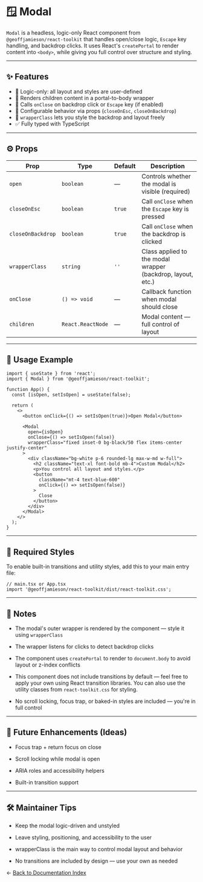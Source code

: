 # 🪟 Modal

`Modal` is a headless, logic-only React component from `@geoffjamieson/react-toolkit` that handles open/close logic, `Escape` key handling, and backdrop clicks. It uses React's `createPortal` to render content into `<body>`, while giving you full control over structure and styling.

---

## ✨ Features

- 🧠 Logic-only: all layout and styles are user-defined
- 🧩 Renders children content in a portal-to-body wrapper
- 🎯 Calls `onClose` on backdrop click or `Escape` key (if enabled)
- 🧰 Configurable behavior via props (`closeOnEsc`, `closeOnBackdrop`)
- 🎨 `wrapperClass` lets you style the backdrop and layout freely
- ✅ Fully typed with TypeScript

---

## ⚙️ Props

| Prop              | Type                | Default | Description                                                 |
|-------------------|---------------------|---------|-------------------------------------------------------------|
| `open`            | `boolean`           | —       | Controls whether the modal is visible (required)            |
| `closeOnEsc`      | `boolean`           | `true`  | Call `onClose` when the `Escape` key is pressed             |
| `closeOnBackdrop` | `boolean`           | `true`  | Call `onClose` when the backdrop is clicked                 |
| `wrapperClass`    | `string`            | `''`    | Class applied to the modal wrapper (backdrop, layout, etc.) |
| `onClose`         | `() => void`        | —       | Callback function when modal should close                   |
| `children`        | `React.ReactNode`   | —       | Modal content — full control of layout                      |

---

## 🚀 Usage Example

```tsx
import { useState } from 'react';
import { Modal } from '@geoffjamieson/react-toolkit';

function App() {
  const [isOpen, setIsOpen] = useState(false);

  return (
    <>
      <button onClick={() => setIsOpen(true)}>Open Modal</button>

      <Modal
        open={isOpen}
        onClose={() => setIsOpen(false)}
        wrapperClass="fixed inset-0 bg-black/50 flex items-center justify-center"
      >
        <div className="bg-white p-6 rounded-lg max-w-md w-full">
          <h2 className="text-xl font-bold mb-4">Custom Modal</h2>
          <p>You control all layout and styles.</p>
          <button 
            className="mt-4 text-blue-600" 
            onClick={() => setIsOpen(false)}
          >
            Close
          </button>
        </div>
      </Modal>
    </>
  );
}
```

---

## 🎨 Required Styles

To enable built-in transitions and utility styles, add this to your main entry file:

```tsx
// main.tsx or App.tsx
import '@geoffjamieson/react-toolkit/dist/react-toolkit.css';
```

---

## 🧠 Notes

- The modal's outer wrapper is rendered by the component — style it using `wrapperClass`

- The wrapper listens for clicks to detect backdrop clicks

- The component uses `createPortal` to render to `document.body` to avoid layout or z-index conflicts

- This component does not include transitions by default — feel free to apply your own using React transition libraries. You can also use the utility classes from `react-toolkit.css` for styling.

- No scroll locking, focus trap, or baked-in styles are included — you're in full control

---

## 🔮 Future Enhancements (Ideas)

- Focus trap + return focus on close

- Scroll locking while modal is open

- ARIA roles and accessibility helpers

- Built-in transition support

---

## 🛠️ Maintainer Tips

- Keep the modal logic-driven and unstyled

- Leave styling, positioning, and accessibility to the user

- wrapperClass is the main way to control modal layout and behavior

- No transitions are included by design — use your own as needed

← [Back to Documentation Index](../index.md)
